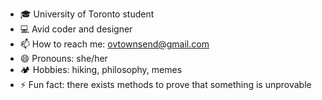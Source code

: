 - :mortar_board: University of Toronto student 
- :computer: Avid coder and designer 
- 📫 How to reach me: ovtownsend@gmail.com
- 😄 Pronouns: she/her
-  :camping: Hobbies: hiking, philosophy, memes
- ⚡ Fun fact: there exists methods to prove that something is unprovable
